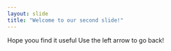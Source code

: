 ```yaml
---
layout: slide
title: "Welcome to our second slide!"
---
```

Hope yoou find it useful
Use the left arrow to go back!

